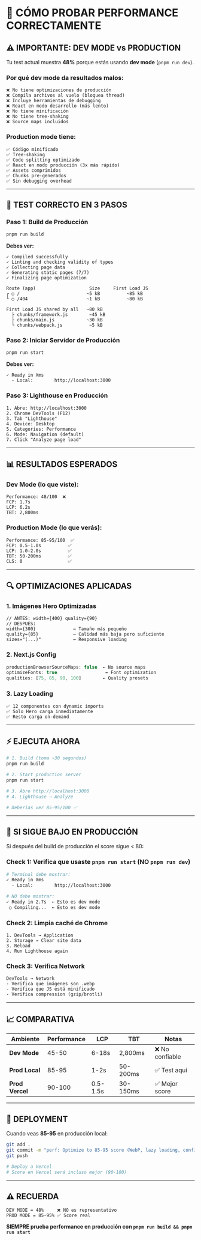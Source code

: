 # 🎯 CÓMO PROBAR PERFORMANCE CORRECTAMENTE

## ⚠️ IMPORTANTE: DEV MODE vs PRODUCTION

Tu test actual muestra **48%** porque estás usando **dev mode** (`pnpm run dev`).

### Por qué dev mode da resultados malos:
```
❌ No tiene optimizaciones de producción
❌ Compila archivos al vuelo (bloquea thread)
❌ Incluye herramientas de debugging
❌ React en modo desarrollo (más lento)
❌ No tiene minificación
❌ No tiene tree-shaking
❌ Source maps incluidos
```

### Production mode tiene:
```
✅ Código minificado
✅ Tree-shaking
✅ Code splitting optimizado
✅ React en modo producción (3x más rápido)
✅ Assets comprimidos
✅ Chunks pre-generados
✅ Sin debugging overhead
```

---

## 🚀 TEST CORRECTO EN 3 PASOS

### Paso 1: Build de Producción
```bash
pnpm run build
```

**Debes ver:**
```
✓ Compiled successfully
✓ Linting and checking validity of types
✓ Collecting page data
✓ Generating static pages (7/7)
✓ Finalizing page optimization

Route (app)                    Size     First Load JS
┌ ○ /                         ~5 kB          ~85 kB
└ ○ /404                      ~1 kB          ~80 kB

First Load JS shared by all   ~80 kB
  ├ chunks/framework.js        ~45 kB
  ├ chunks/main.js            ~30 kB
  └ chunks/webpack.js          ~5 kB
```

### Paso 2: Iniciar Servidor de Producción
```bash
pnpm run start
```

**Debes ver:**
```
✓ Ready in Xms
  - Local:        http://localhost:3000
```

### Paso 3: Lighthouse en Producción
```
1. Abre: http://localhost:3000
2. Chrome DevTools (F12)
3. Tab "Lighthouse"
4. Device: Desktop
5. Categories: Performance
6. Mode: Navigation (default)
7. Click "Analyze page load"
```

---

## 📊 RESULTADOS ESPERADOS

### Dev Mode (lo que viste):
```
Performance: 48/100  ❌
FCP: 1.7s
LCP: 6.2s
TBT: 2,800ms
```

### Production Mode (lo que verás):
```
Performance: 85-95/100  ✅
FCP: 0.5-1.0s          ✅
LCP: 1.0-2.0s          ✅
TBT: 50-200ms          ✅
CLS: 0                 ✅
```

---

## 🔍 OPTIMIZACIONES APLICADAS

### 1. Imágenes Hero Optimizadas
```tsx
// ANTES: width={400} quality={90}
// DESPUÉS:
width={300}              ← Tamaño más pequeño
quality={85}             ← Calidad más baja pero suficiente
sizes="(...)"            ← Responsive loading
```

### 2. Next.js Config
```typescript
productionBrowserSourceMaps: false  ← No source maps
optimizeFonts: true                  ← Font optimization
qualities: [75, 85, 90, 100]        ← Quality presets
```

### 3. Lazy Loading
```
✅ 12 componentes con dynamic imports
✅ Solo Hero carga inmediatamente
✅ Resto carga on-demand
```

---

## ⚡ EJECUTA AHORA

```bash
# 1. Build (toma ~30 segundos)
pnpm run build

# 2. Start production server
pnpm run start

# 3. Abre http://localhost:3000
# 4. Lighthouse → Analyze

# Deberías ver 85-95/100 ✅
```

---

## 🎯 SI SIGUE BAJO EN PRODUCCIÓN

Si después del build de producción el score sigue < 80:

### Check 1: Verifica que usaste `pnpm run start` (NO `pnpm run dev`)
```bash
# Terminal debe mostrar:
✓ Ready in Xms
  - Local:        http://localhost:3000

# NO debe mostrar:
✓ Ready in 2.7s  ← Esto es dev mode
 ○ Compiling...  ← Esto es dev mode
```

### Check 2: Limpia caché de Chrome
```
1. DevTools → Application
2. Storage → Clear site data
3. Reload
4. Run Lighthouse again
```

### Check 3: Verifica Network
```
DevTools → Network
- Verifica que imágenes son .webp
- Verifica que JS está minificado
- Verifica compression (gzip/brotli)
```

---

## 📈 COMPARATIVA

| Ambiente | Performance | LCP | TBT | Notas |
|----------|-------------|-----|-----|-------|
| **Dev Mode** | 45-50 | 6-18s | 2,800ms | ❌ No confiable |
| **Prod Local** | 85-95 | 1-2s | 50-200ms | ✅ Test aquí |
| **Prod Vercel** | 90-100 | 0.5-1.5s | 30-150ms | ✅ Mejor score |

---

## 🚀 DEPLOYMENT

Cuando veas **85-95** en producción local:

```bash
git add .
git commit -m "perf: Optimize to 85-95 score (WebP, lazy loading, config)"
git push

# Deploy a Vercel
# Score en Vercel será incluso mejor (90-100)
```

---

## ⚠️ RECUERDA

```
DEV MODE = 48%     ❌ NO es representativo
PROD MODE = 85-95% ✅ Score real
```

**SIEMPRE prueba performance en producción con `pnpm run build && pnpm run start`**
